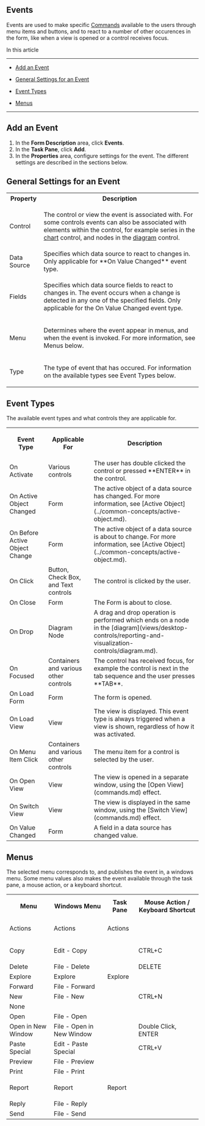 ## Events

Events are used to make specific [Commands](commands.md) available to the users through menu items and buttons, and to react to a number of other occurences in the form, like when a view is opened or a control receives focus.

In this article

* * *

*   [Add an Event](#add-an-event)

*   [General Settings for an Event](#general-settings-for-an-event)

*   [Event Types](#event-types)

*   [Menus](#menus)

* * *

## Add an Event

1.  In the **Form Description** area, click **Events**.
2.  In the **Task Pane**, click **Add**.
3.  In the **Properties** area, configure settings for the event. The different settings are described in the sections below.



## General Settings for an Event

<table style="WIDTH: 100%">

<tbody>

<tr>

<th>Property</th>

<th>Description</th>

</tr>

<tr>

<td>Control</td>

<td>

The control or view the event is associated with. For some controls events can also be associated with elements within the control, for example series in the [chart](views/desktop-controls/reporting-and-visualization-controls/chart.md) control, and nodes in the [diagram](views/desktop-controls/reporting-and-visualization-controls/diagram.md) control.

</td>

</tr>

<tr>

<td>Data Source</td>

<td>Specifies which data source to react to changes in. Only applicable for **On Value Changed** event type.</td>

</tr>

<tr>

<td>Fields</td>

<td>

Specifies which data source fields to react to changes in. The event occurs when a change is detected in any one of the specified fields. Only applicable for the On Value Changed event type.

</td>

</tr>

<tr>

<td>Menu</td>

<td>

Determines where the event appear in menus, and when the event is invoked. For more information, see Menus below.

</td>

</tr>

<tr>

<td>Type</td>

<td>

The type of event that has occured. For information on the available types see Event Types below.

</td>

</tr>

</tbody>

</table>

## Event Types

The available event types and what controls they are applicable for.

<table style="WIDTH: 100%">

<tbody>

<tr>

<th>

Event Type

</th>

<th>Applicable For</th>

<th>Description</th>

</tr>

<tr>

<td>On Activate</td>

<td>Various controls</td>

<td>The user has double clicked the control or pressed **ENTER** in the control.</td>

</tr>

<tr>

<td>On Active Object Changed</td>

<td>Form</td>

<td>The active object of a data source has changed. For more information, see [Active Object](../common-concepts/active-object.md).</td>

</tr>

<tr>

<td>On Before Active Object Change</td>

<td>Form</td>

<td>The active object of a data source is about to change. For more information, see [Active Object](../common-concepts/active-object.md).</td>

</tr>

<tr>

<td>On Click</td>

<td>Button, Check Box, and Text controls</td>

<td>The control is clicked by the user.</td>

</tr>

<tr>

<td>On Close</td>

<td>Form</td>

<td>The Form is about to close.</td>

</tr>

<tr>

<td>On Drop</td>

<td>Diagram Node</td>

<td>A drag and drop operation is performed which ends on a node in the [diagram](views/desktop-controls/reporting-and-visualization-controls/diagram.md).</td>

</tr>

<tr>

<td>On Focused</td>

<td>Containers and various other controls</td>

<td>The control has received focus, for example the control is next in the tab sequence and the user presses **TAB**.</td>

</tr>

<tr>

<td>On Load Form</td>

<td>Form</td>

<td>The form is opened.</td>

</tr>

<tr>

<td>On Load View</td>

<td>View</td>

<td>The view is displayed. This event type is always triggered when a view is shown, regardless of how it was activated.</td>

</tr>

<tr>

<td>On Menu Item Click</td>

<td>Containers and various other controls</td>

<td>The menu item for a control is selected by the user.</td>

</tr>

<tr>

<td>On Open View</td>

<td>View</td>

<td>The view is opened in a separate window, using the [Open View](commands.md) effect.</td>

</tr>

<tr>

<td>On Switch View</td>

<td>View</td>

<td>The view is displayed in the same window, using the [Switch View](commands.md) effect.</td>

</tr>

<tr>

<td>On Value Changed</td>

<td>Form</td>

<td>A field in a data source has changed value.</td>

</tr>

</tbody>

</table>



## Menus

The selected menu corresponds to, and publishes the event in, a windows menu. Some menu values also makes the event available through the task pane, a mouse action, or a keyboard shortcut.

<table style="WIDTH: 100%">

<tbody>

<tr>

<th>

Menu

</th>

<th>Windows Menu</th>

<th>Task Pane</th>

<th>Mouse Action / Keyboard Shortcut</th>

</tr>

<tr>

<td>Actions</td>

<td>

Actions

</td>

<td>Actions</td>

<td></td>

</tr>

<tr>

<td>Copy</td>

<td>

Edit - Copy

</td>

<td></td>

<td>CTRL+C</td>

</tr>

<tr>

<td>Delete</td>

<td>File - Delete</td>

<td></td>

<td>DELETE</td>

</tr>

<tr>

<td>Explore</td>

<td>Explore</td>

<td>Explore</td>

<td></td>

</tr>

<tr>

<td>Forward</td>

<td>File - Forward</td>

<td></td>

<td></td>

</tr>

<tr>

<td>New</td>

<td>File - New</td>

<td></td>

<td>CTRL+N</td>

</tr>

<tr>

<td>None</td>

<td></td>

<td></td>

<td></td>

</tr>

<tr>

<td>Open</td>

<td>File - Open</td>

<td></td>

<td></td>

</tr>

<tr>

<td>Open in New Window</td>

<td>File - Open in New Window</td>

<td></td>

<td>Double Click, ENTER</td>

</tr>

<tr>

<td>Paste Special</td>

<td>Edit - Paste Special</td>

<td></td>

<td>CTRL+V</td>

</tr>

<tr>

<td>Preview</td>

<td>File - Preview</td>

<td></td>

<td></td>

</tr>

<tr>

<td>Print</td>

<td>File - Print</td>

<td></td>

<td></td>

</tr>

<tr>

<td>Report</td>

<td>

Report

</td>

<td>Report</td>

<td></td>

</tr>

<tr>

<td>Reply</td>

<td>File - Reply</td>

<td></td>

<td></td>

</tr>

<tr>

<td>Send</td>

<td>File - Send</td>

<td></td>

<td></td>

</tr>

</tbody>

</table>

